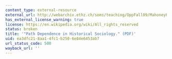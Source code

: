 ```yaml
---
content_type: external-resource
external_url: http://webarchiv.ethz.ch/soms/teaching/OppFall09/MahoneyPathDependence.pdf
has_external_license_warning: true
license: https://en.wikipedia.org/wiki/All_rights_reserved
status: broken
title: '"Path Dependence in Historical Sociology." (PDF)'
uid: ea3dfc21-8aa1-4fc1-b250-6e84e6453ab7
url_status_code: 500
wayback_url: ''
---
```

